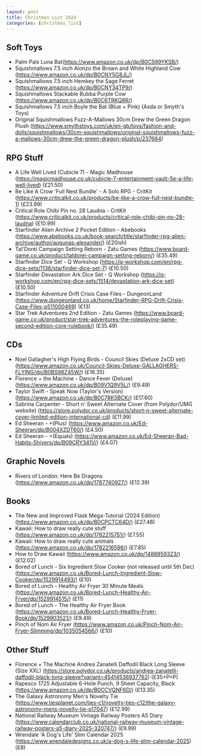 ```yaml
---
layout: post
title: Christmas List 2024
categories: [christmas_list]
---
```


## Soft Toys

- Palm Pals Luna Bat(https://www.amazon.co.uk/dp/B0C599YKSB/)
- Squishmallows 7.5 inch Alonzo the Brown and White Highland Cow (https://www.amazon.co.uk/dp/B0CNY5G8JL/)
- Squishmallows 7.5 inch Hemkey the Sage Ferret (https://www.amazon.co.uk/dp/B0CNY34TP9/)
- Squishmallows Stackable Bubba Purple Cow (https://www.amazon.co.uk/dp/B0C6TRKQ8R/)
- Squishmallows 7.5 inch Boyle the Bat (Blue + Pink) (Asda or Smyth's Toys)
- Original Squishmallows Fuzz-A-Mallows 30cm Drew the Green Dragon Plush (https://www.smythstoys.com/uk/en-gb/toys/fashion-and-dolls/squishmallows/30cm-squishmallows/original-squishmallows-fuzz-a-mallows-30cm-drew-the-green-dragon-plush/p/237664)

## RPG Stuff

- A Life Well Lived (Cubicle 7) - Magic Madhouse (https://magicmadhouse.co.uk/cubicle-7-entertainment-vault-5e-a-life-well-lived) (£21.50)
- Be Like A Crow 'Full Nest Bundle' - A Solo RPG - CritKit (https://www.criticalkit.co.uk/products/be-like-a-crow-full-nest-bundle-1) (£23.99)
- Critical Role Chibi Pin no. 28 Laudna - CritKit (https://www.criticalkit.co.uk/products/critical-role-chibi-pin-no-28-laudna) (£10.99)
- Starfinder Alien Archive 2 Pocket Edition - Abebooks (https://www.abebooks.co.uk/book-search/title/starfinder-rpg-alien-archive/author/augunas-alexander/) (£20ish)
- Tal'Dorei Campaign Setting Reborn - Zatu Games (https://www.board-game.co.uk/product/taldorei-campaign-setting-reborn/) (£35.49)
- Starfinder Dice Set - Q Workshop (https://q-workshop.com/en/rpg-dice-sets/1136/starfinder-dice-set-7) (£10.50)
- Starfinder Devastation Ark Dice Set - Q Workshop (https://q-workshop.com/en/rpg-dice-sets/1514/devastation-ark-dice-set) (£10.50)
- Starfinder Adventure Drift Crisis Case Files - DungeonLand (https://www.dungeonland.co.uk/home/Starfinder-RPG-Drift-Crisis-Case-Files-p511000469) (£13)
- Star Trek Adventures 2nd Edition - Zatu Games (https://www.board-game.co.uk/product/star-trek-adventures-the-roleplaying-game-second-edition-core-rulebook/) (£35.49)

## CDs

- Noel Gallagher's High Flying Birds - Council Skies (Deluxe 2xCD set) (https://www.amazon.co.uk/Council-Skies-Deluxe-GALLAGHERS-FLYING/dp/B0BS98Z45W/) (£16.35)
- Florence + the Machine - Dance Fever (Deluxe) (https://www.amazon.co.uk/dp/B09V1Q9V5L/) (£9.49)
- Taylor Swift - Speak Now (Taylor's Version) (https://www.amazon.co.uk/dp/B0C78K5BCK/) (£17.60)
- Sabrina Carpenter - Short n' Sweet Alternate Cover (from Polydor/UMG website) (https://store.polydor.co.uk/products/short-n-sweet-alternate-cover-limited-edition-international-cd) (£11.99)
- Ed Sheeran - +(Plus) (https://www.amazon.co.uk/Ed-Sheeran/dp/B004XZDT60/) (£4.50)
- Ed Sheeran - =(Equals) (https://www.amazon.co.uk/Ed-Sheeran-Bad-Habits-Shivers/dp/B09CRY341V/) (£4.07)

## Graphic Novels

- Rivers of London: Here Be Dragons (https://www.amazon.co.uk/dp/1787740927/) (£12.39)

## Books

- The New and Improved Flask Mega-Tutorial (2024 Edition) (https://www.amazon.co.uk/dp/B0CPCTC64D/) (£27.48)
- Kawaii: How to draw really cute stuff (https://www.amazon.co.uk/dp/1782215751/) (£7.55)
- Kawaii: How to draw really cute animals (https://www.amazon.co.uk/dp/1782216596/) (£7.85)
- How to Draw Kawaii (https://www.amazon.co.uk/dp/1488959323/) (£12.02)
- Bored of Lunch - Six Ingredient Slow Cooker (not released until 5th Dec) (https://www.amazon.co.uk/Bored-Lunch-Ingredient-Slow-Cooker/dp/1529914493/) (£10)
- Bored of Lunch - Healthy Air Fryer 30 Minute Meals (https://www.amazon.co.uk/Bored-Lunch-Healthy-Air-Fryer/dp/1529914515/) (£11)
- Bored of Lunch - The Healthy Air Fryer Book (https://www.amazon.co.uk/Bored-Lunch-Healthy-Fryer-Book/dp/1529903521/) (£9.49)
- Pinch of Nom Air Fryer (https://www.amazon.co.uk/Pinch-Nom-Air-Fryer-Slimming/dp/1035054566/) (£10)

## Other Stuff

- Florence + The Machine Andrea Zanatelli Daffodil Black Long Sleeve (Size XXL) (https://store.polydor.co.uk/products/andrea-zanatelli-daffodil-black-long-sleeve?variant=45414536937762) (£35+P+P)
- Rapesco 1725 Adjustable 6-Hole Punch, 9 Sheet Capacity, Black (https://www.amazon.co.uk/dp/B0CCVQNF6D/) (£13.35)
- The Galaxy Astronomy Men's Novelty Tie (https://www.tiesplanet.com/ties-c1/novelty-ties-c12/the-galaxy-astronomy-mens-novelty-tie-p17047) (£12.99)
- National Railway Museum Vintage Railway Posters A5 Diary (https://www.calendarclub.co.uk/national-railway-museum-vintage-railway-posters-a5-diary-2025-320747/) (£9.99)
- Wrendale 'A Dog's Life' Slim Calendar 2025 (https://www.wrendaledesigns.co.uk/a-dog-s-life-slim-calendar-2025) (£8)
